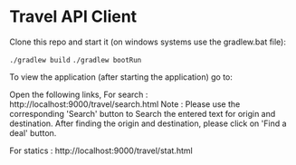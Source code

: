 Travel API Client 
=================

Clone this repo and start it (on windows systems use the gradlew.bat file):

`./gradlew build`
`./gradlew bootRun`

To view the application (after starting the application) go to:

Open the following links,
For search : http://localhost:9000/travel/search.html
Note : Please use the corresponding 'Search' button to Search the entered text for origin and destination.
After finding the origin and destination, please click on 'Find a deal' button.

For statics : http://localhost:9000/travel/stat.html
